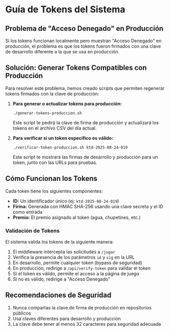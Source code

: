 # Guía de Tokens del Sistema

## Problema de "Acceso Denegado" en Producción

Si los tokens funcionan localmente pero muestran "Acceso Denegado" en producción, el problema es que los tokens fueron firmados con una clave de desarrollo diferente a la que se usa en producción.

## Solución: Generar Tokens Compatibles con Producción

Para resolver este problema, hemos creado scripts que permiten regenerar tokens firmados con la clave de producción:

1. **Para generar o actualizar tokens para producción:**
   ```
   ./generar-tokens-produccion.sh
   ```
   Este script te pedirá la clave de firma de producción y actualizará los tokens en el archivo CSV del día actual.

2. **Para verificar si un token específico es válido:**
   ```
   ./verificar-token-produccion.sh ktd-2025-08-24-019
   ```
   Este script te mostrará las firmas de desarrollo y producción para un token, junto con las URLs para pruebas.

## Cómo Funcionan los Tokens

Cada token tiene los siguientes componentes:
- **ID:** Un identificador único (ej: `ktd-2025-08-24-019`)
- **Firma:** Generada con HMAC SHA-256 usando una clave secreta y el ID como entrada
- **Premio:** El premio asignado al token (agua, chupetines, etc.)

### Validación de Tokens

El sistema valida los tokens de la siguiente manera:
1. El middleware intercepta las solicitudes a `/jugar`
2. Verifica la presencia de los parámetros `id` y `sig` en la URL
3. En desarrollo, permite cualquier token (bypass de seguridad)
4. En producción, redirige a `/api/verify-token` para validar el token
5. Si el token es válido, permite el acceso a la página de juego
6. Si no es válido, redirige a "Acceso Denegado"

## Recomendaciones de Seguridad

1. Nunca compartas la clave de firma de producción en repositorios públicos
2. Usa claves diferentes para desarrollo y producción
3. La clave debe tener al menos 32 caracteres para seguridad adecuada
